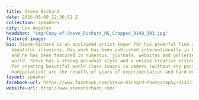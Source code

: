 ```yaml
---
title: Steve Richard
date: 2016-08-08 12:36:52 Z
collection: speakers
city: Los Angeles
headshot: "img/Copy-of-Steve_Richard_HS_Cropped_3140_393.jpg"
featured-image:
bio: Steve Richard is an acclaimed artist known for his powerful fine art nudes and
  beautiful illusions. His work has been published internationally in books and magazines,
  and he has been featured in numerous, journals, websites and galleries around the
  world. Steve has a strong personal style and a unique creative vision. His methods
  for creating beautiful world class images in camera (without any post-production
  manipulation) are the results of years of experimentation and hard-work.
layout: speaker
facebook-url: https://www.facebook.com/Steve-Richard-Photography-312331298892770/
website-url: http://www.steverichard.com/
---
```


